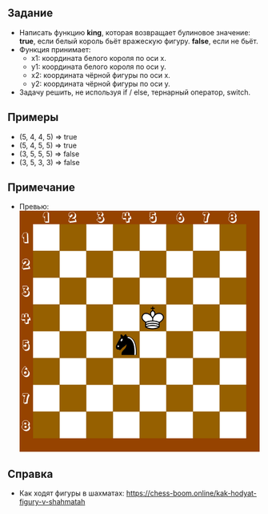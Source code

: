 ## Задание
- Написать функцию <b>king</b>, которая возвращает булиновое значение: <b>true</b>, если белый король бьёт вражескую фигуру. <b>false</b>, если не бьёт. 
- Функция принимает:
    - x1: координата белого короля по оси x.
    - y1: координата белого короля по оси y.
    - x2: координата чёрной фигуры по оси x.
    - y2: координата чёрной фигуры по оси y.
- Задачу решить, не используя if / else, тернарный оператор, switch.

## Примеры
- (5, 4, 4, 5) => true
- (5, 4, 5, 5) => true
- (3, 5, 5, 5) => false
- (3, 5, 3, 3) => false

## Примечание
- Превью: ![превью](./preview.jpg)

## Справка
- Как ходят фигуры в шахматах: https://chess-boom.online/kak-hodyat-figury-v-shahmatah
